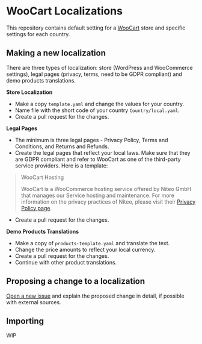 # WooCart Localizations

This repository contains default setting for a [WooCart](https://woocart.com/) store and specific settings for each country.

## Making a new localization

There are three types of localization: store (WordPress and WooCommerce settings), legal pages (privacy, terms, need to be GDPR compliant) and demo products translations.

**Store Localization**

- Make a copy `template.yaml` and change the values for your country.
- Name file with the short code of your country `Country/local.yaml`.
- Create a pull request for the changes.

**Legal Pages**

- The minimum is three legal pages - Privacy Policy, Terms and Conditions, and Returns and Refunds.
- Create the legal pages that reflect your local laws. Make sure that they are GDPR compliant and refer to WooCart as one of the third-party service providers. Here is a template:

>WooCart Hosting
>
>WooCart is a WooCommerce hosting service offered by Niteo GmbH that manages our Service hosting and maintenance. For more information on the privacy practices of Niteo, please visit their [Privacy Policy page](https://woocart.com.co/legal/privacy).

- Create a pull request for the changes.

**Demo Products Translations**

- Make a copy of `products-template.yaml` and translate the text.
- Change the price amounts to reflect your local currency.
- Create a pull request for the changes.
- Continue with other product translations.

## Proposing a change to a localization

[Open a new issue](https://github.com/woocart/localizations/issues) and explain the proposed change in detail, if possible with external sources.

## Importing

WIP
